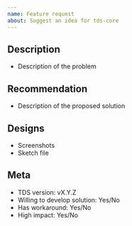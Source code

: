 ```yaml
---
name: Feature request
about: Suggest an idea for tds-core
---
```


<!--
  ### IMPORTANT SECURITY NOTE ###

  When opening issues, be sure NOT to include any private or personal
  information such as secrets, passwords, or any source code that involves
  data retrieval. 
-->

## Description

* Description of the problem

## Recommendation

* Description of the proposed solution

## Designs

* Screenshots
* Sketch file

## Meta

* TDS version: vX.Y.Z
* Willing to develop solution: Yes/No
* Has workaround: Yes/No
* High impact: Yes/No
